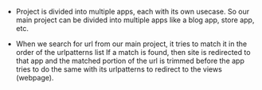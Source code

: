 - Project is divided into multiple apps, each with its own usecase.
  So our main project can be divided into multiple apps like a blog
  app, store app, etc.

- When we search for url from our main project, it tries to match it
  in the order of the urlpatterns list
  If a match is found, then site is redirected to that app and the
  matched portion of the url is trimmed before the app tries to do
  the same with its urlpatterns to redirect to the views (webpage).
